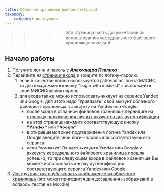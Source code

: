 ```yaml
---
title: Облачное хранилище файлов nextcloud
taxonomy:
    category: инструкции
---
```


>>>>> Эта страница часть документации по использованию кафедрального файлового хранилища nextcloud 

## Начало работы

1. Получите логин и пароль у ***Александра Павлика***
1. Перейдите на [страницу входа](https://files.kik-misis.ru/) и войдите по логину-паролю:
    1. если в качестве логина используется рабочая эл. почта МИСИС, то для входа жмите кнопку "Login with misis-id" и используйте свой МИСИСовский пароль
    1. для входа также можно использовать аккаунт на сервисе Yandex или Google; для этого надо "привязать" свой аккаунт облачного файлового хранилища к аккаунту на Yandex или Google:
       - после входа в облачное файловое хранилище перейдите на [страницу подключения личных аккаунтов для аутентификации](https://files.kik-misis.ru/settings/user/sociallogin)
       - на этой странице нажмите соответствующую кнопку **"Yandex"** или  **"Google"**
       - в открывшемся окне подтверждения логина Yandex или Google введите свой логин-пароль для соответствующего сервиса
       - если "привязка" Вашего аккаунта Yandex или Google к аккаунту кафедрального файлового хранилища прошла успешно, то при следующем входе в файловое хранилище Вы можете использовать кнопку аутентификации соответствующего сервиса Yandex или Google
1. [Инструкция: как опубликовать изображение из облачного хранилища](публикация-изображения) (это может пригодится для добавления изображений в вопросы тестов на Moodle)
